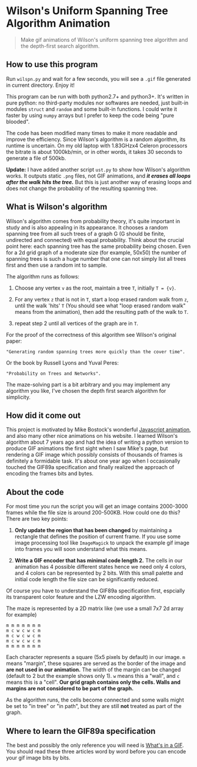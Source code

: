 # Wilson's Uniform Spanning Tree Algorithm Animation

> Make gif animations of Wilson's uniform spanning tree algorithm and the depth-first search algorithm.


## How to use this program

Run `wilspn.py` and wait for a few seconds, you will see a `.gif` file generated in current directory. Enjoy it!

This program can be run with both python2.7+ and python3+. It's written in pure python: no third-party modules nor softwares are needed, just built-in modules `struct` and `random` and some built-in functions. I could write it faster by using `numpy` arrays but I prefer to keep the code being "pure blooded".

The code has been modified many times to make it more readable and improve the efficiency. Since Wilson's algorithm is a random algorithm, its runtime is uncertain. On my old laptop with 1.83GHzx4 Celeron processors the bitrate is about 1000kb/min, or in other words, it takes 30 seconds to generate a file of 500kb.

**Update:** I have added another script `ust.py` to show how Wilson's algorithm works. It outputs static `.png` files, not GIF animations, and ***it erases all loops after the walk hits the tree.*** But this is just another way of erasing loops and does not change the probability of the resulting spanning tree.

##  What is Wilson's algorithm

Wilson's algorithm comes from probability theory, it's quite important in study and is also appealing in its appearance. It chooses a random spanning tree from all such trees of a graph G (G should be finite, undirected and connected) with equal probability. Think about the crucial point here: each spanning tree has the same probability being chosen. Even for a 2d grid graph of a moderate size (for example, 50x50) the number of spanning trees is such a huge number that one can not simply list all trees first and then use a random int to sample.

The algorithm runs as follows:

1. Choose any vertex `v` as the root, maintain a tree `T`, initially `T = {v}`.

2. For any vertex `z` that is not in `T`, start a loop erased random walk from `z`, until the walk 'hits' `T` (You should see what "loop erased random walk" means from the animation), then add the resulting path of the walk to `T`.

3. repeat step 2 until all vertices of the graph are in `T`. 

For the proof of the correctness of this algorithm see Wilson's original paper:

    "Generating random spanning trees more quickly than the cover time".
    
Or the book by Russell Lyons and Yuval Peres:

	"Probability on Trees and Networks".

The maze-solving part is a bit arbitrary and you may implement any algorithm you like, I've chosen the depth first search algorithm for simplicity.


## How did it come out

This project is motivated by Mike Bostock's wonderful [Javascript animation](https://bl.ocks.org/mbostock/11357811), and also many other nice animations on his website. I learned Wilson's algorithm about 7 years ago and had the idea of writing a python version to produce GIF animations the first sight when I saw Mike's page, but rendering a GIF image which possibly consists of thousands of frames is definitely a formidable task. It's about one year ago when I occasionally touched the GIF89a specification and finally realized the approach of encoding the frames bits and bytes.


## About the code

For most time you run the script you will get an image contains 2000-3000 frames while the file size is around 200-500KB. How could one do this? There are two key points:

1. **Only update the region that has been changed** by maintaining a rectangle that defines the position of current frame. If you use some image processing tool like `ImageMagick` to unpack the example gif image into frames you will soon understand what this means.

2. **Write a GIF encoder that has minimal code length 2.** The cells in our animation has 4 possible different states hence we need only 4 colors, and 4 colors can be represented by 2 bits. With this small palette and initial code length the file size can be significantly reduced. 

Of course you have to understand the GIF89a specification first, espcially its transparent color feature and the LZW encoding algorithm.

The maze is represented by a 2D matrix like (we use a small 7x7 2d array for example)

```
m m m m m m m
m c w c w c m
m c w c w c m
m c w c w c m
m m m m m m m
```

Each character represents a square (5x5 pixels by default) in our image. `m` means "margin", these squares are served as the border of the image and **are not used in our animation.** The width of the margin can be changed (default to 2 but the example shows only 1). `w` means this a "wall", and `c` means this is a "cell". **Our grid graph contains only the cells. Walls and margins are not considered to be part of the graph.**

As the algorithm runs, the cells become connected and some walls might be set to "in tree" or "in path", but they are still **not** treated as part of the graph.


## Where to learn the GIF89a specification

The best and possibly the only reference you will need is [What's in a GIF](http://giflib.sourceforge.net/whatsinagif/index.html). You should read these three articles word by word before you can encode your gif image bits by bits.
